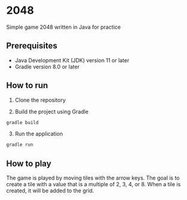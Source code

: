 # 2048
Simple game 2048 written in Java for practice

## Prerequisites

- Java Development Kit (JDK) version 11 or later
- Gradle version 8.0 or later

## How to run

1. Clone the repository

2. Build the project using Gradle
```bash
gradle build
```

3. Run the application
```bash
gradle run
```

## How to play

The game is played by moving tiles with the arrow keys. The goal is to create a tile with a value that is a multiple of 2, 3, 4, or 8. When a tile is created, it will be added to the grid.
